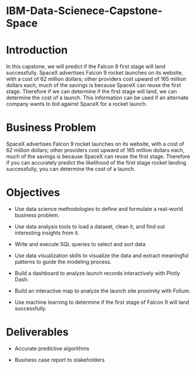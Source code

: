 # IBM-Data-Scienece-Capstone-Space #
  # Introduction #
In this capstone, we will predict if the Falcon 9 first stage will land successfully. SpaceX advertises Falcon 9 rocket launches on its website, with a cost of 62 million dollars; other providers cost upward of 165 million dollars each, much of the savings is because SpaceX can reuse the first stage. Therefore if we can determine if the first stage will land, we can determine the cost of a launch. This information can be used if an alternate company wants to bid against SpaceX for a rocket launch.
# Business Problem #
SpaceX advertises Falcon 9 rocket launches on its website, with a cost of 62 million dollars; other providers cost upward of 165 million dollars each, much of the savings is because SpaceX can reuse the first stage. Therefore if you can accurately predict the likelihood of the first stage rocket landing successfully, you can determine the cost of a launch.
# Objectives #
* Use data science methodologies to define and formulate a real-world business problem.

* Use data analysis tools to load a dataset, clean it, and find out interesting insights from it.

* Write and execute SQL queries to select and sort data

* Use data visualization skills to visualize the data and extract meaningful patterns to guide the modeling process.

* Build a dashboard to analyze launch records interactively with Plotly Dash. 

* Build an interactive map to analyze the launch site proximity with Folium.

* Use machine learning to determine if the first stage of Falcon 9 will land successfully. 

# Deliverables #
* Accurate predictive algorithms

* Business case report to stakeholders
